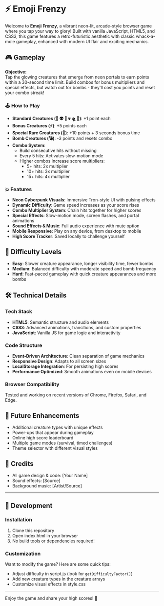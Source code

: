 # ⚡ Emoji Frenzy

Welcome to **Emoji Frenzy**, a vibrant neon-lit, arcade-style browser game where you tap your way to glory! Built with vanilla JavaScript, HTML5, and CSS3, this game features a retro-futuristic aesthetic with classic whack-a-mole gameplay, enhanced with modern UI flair and exciting mechanics.


## 🎮 Gameplay

**Objective:**  
Tap the glowing creatures that emerge from neon portals to earn points within a 30-second time limit. Build combos for bonus multipliers and special effects, but watch out for bombs - they'll cost you points and reset your combo streak!

### 🕹️ How to Play

- **Standard Creatures (👾 👽 🤖 💀 🛸 🔮)**: +1 point each
- **Bonus Creatures (⚡)**: +5 points each
- **Special Rare Creatures (🌟)**: +10 points + 3 seconds bonus time
- **Bomb Creatures (💣)**: -3 points and resets combo
- **Combo System**: 
  - Build consecutive hits without missing
  - Every 5 hits: Activates slow-motion mode
  - Higher combos increase score multipliers:
    - 5+ hits: 2x multiplier
    - 10+ hits: 3x multiplier
    - 15+ hits: 4x multiplier

### 💥 Features

- **Neon Cyberpunk Visuals**: Immersive Tron-style UI with pulsing effects
- **Dynamic Difficulty**: Game speed increases as your score rises
- **Combo Multiplier System**: Chain hits together for higher scores
- **Special Effects**: Slow-motion mode, screen flashes, and portal animations
- **Sound Effects & Music**: Full audio experience with mute option
- **Mobile Responsive**: Play on any device, from desktop to mobile
- **High Score Tracker**: Saved locally to challenge yourself

## 🎯 Difficulty Levels

- **Easy**: Slower creature appearance, longer visibility time, fewer bombs
- **Medium**: Balanced difficulty with moderate speed and bomb frequency
- **Hard**: Fast-paced gameplay with quick creature appearances and more bombs

## 🛠️ Technical Details

### Tech Stack
- **HTML5**: Semantic structure and audio elements
- **CSS3**: Advanced animations, transitions, and custom properties
- **JavaScript**: Vanilla JS for game logic and interactivity

### Code Structure
- **Event-Driven Architecture**: Clean separation of game mechanics
- **Responsive Design**: Adapts to all screen sizes
- **LocalStorage Integration**: For persisting high scores
- **Performance Optimized**: Smooth animations even on mobile devices

### Browser Compatibility
Tested and working on recent versions of Chrome, Firefox, Safari, and Edge.

## 🚀 Future Enhancements

- Additional creature types with unique effects
- Power-ups that appear during gameplay
- Online high score leaderboard
- Multiple game modes (survival, timed challenges)
- Theme selector with different visual styles

## 🎨 Credits

- All game design & code: [Your Name]
- Sound effects: [Source]
- Background music: [Artist/Source]

---

## 🔧 Development

### Installation
1. Clone this repository
2. Open index.html in your browser
3. No build tools or dependencies required!

### Customization
Want to modify the game? Here are some quick tips:
- Adjust difficulty in script.js (look for `getDifficultyFactor()`)
- Add new creature types in the creature arrays
- Customize visual effects in style.css

---

Enjoy the game and share your high scores! 💫
